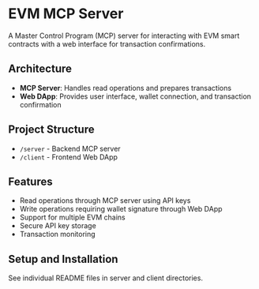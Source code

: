 # EVM MCP Server

A Master Control Program (MCP) server for interacting with EVM smart contracts with a web interface for transaction confirmations.

## Architecture

- **MCP Server**: Handles read operations and prepares transactions
- **Web DApp**: Provides user interface, wallet connection, and transaction confirmation

## Project Structure

- `/server` - Backend MCP server
- `/client` - Frontend Web DApp

## Features

- Read operations through MCP server using API keys
- Write operations requiring wallet signature through Web DApp
- Support for multiple EVM chains
- Secure API key storage
- Transaction monitoring

## Setup and Installation

See individual README files in server and client directories.
